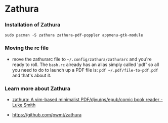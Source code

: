 # Zathura

### Installation of Zathura

`sudo pacman -S zathura zathura-pdf-poppler appmenu-gtk-module`

### Moving the rc file

- move the zathurarc file to `~/.config/zathura/zathurarc` and you're ready to roll. The `bash.rc` already has an alias simply called 'pdf' so all you need to do to launch up a PDF file is: `pdf ~/.pdf/file-to-pdf.pdf` and that's about it.

### Learn more about Zathura

- [zathura: A vim-based minimalist PDF/djvu/ps/epub/comic book reader - Luke Smith](https://youtu.be/V_Iz4zdyRM4)

- https://github.com/pwmt/zathura

